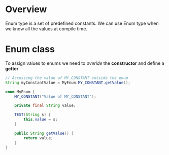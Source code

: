 # Overview

Enum type is a set of predefined constants. We can use Enum type when we know all the values at compile time.

# Enum class

To assign values to enums we need to _overide_ the **constructor** and define a **getter**

```java
// Accessing the value of MY_CONSTANT outside the enum
String myConstantValue = MyEnum.MY_CONSTANT.getValue();
```

```java
enum MyEnum {
	MY_CONSTANT("Value of MY_CONSTANT");

	private final String value;

	TEST(String s) {
		this.value = s;
	}

	public String getValue() {
		return value;
	}
}
```
